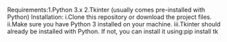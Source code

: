 Requirements:1.Python 3.x 2.Tkinter (usually comes pre-installed with Python)
Installation:
i.Clone this repository or download the project files.
ii.Make sure you have Python 3 installed on your machine.
iii.Tkinter should already be installed with Python. If not, you can install it using:pip install tk
